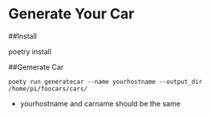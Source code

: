 # Generate Your Car

##Install

poetry install

##Gemerate Car

`poety run generatecar --name yourhostname --output_dir /home/pi/foocars/cars/`

* yourhostname and carname should be the same


